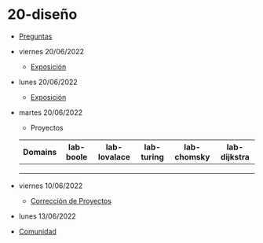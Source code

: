 # 20-diseño

- [Preguntas](https://escuela.it/master-programacion-diseno-software)
- viernes 20/06/2022
  - [Exposición](https://escuela.it/master-programacion-diseno-software)
- lunes 20/06/2022
  - [Exposición](https://escuela.it/master-programacion-diseno-software)

- martes 20/06/2022
  - Proyectos
  
  |Domains|lab-boole|lab-lovalace|lab-turing|lab-chomsky|lab-dijkstra|
  |-------|---------|------------|----------|-----------|--------------|
  |       |            |          |           |              |               |
  |       |         |            |          |           |              |
  |       |         |            |          |           |              |
- viernes 10/06/2022
  - [Corrección de Proyectos](https://escuela.it/master-programacion-diseno-software)

- lunes 13/06/2022
- [Comunidad](https://app.slack.com/client/T02S3KYD464/C02TTHADMK7)